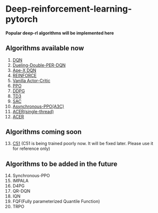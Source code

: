 # Deep-reinforcement-learning-pytorch
#### Popular deep-rl algorithms will be implemented here
## Algorithms available now
1. [DQN](https://github.com/rl-max/deep-reinforcement-learning-pytorch/blob/main/dqn.py)
2. [Dueling-Double-PER-DQN](https://github.com/rl-max/deep-reinforcement-learning-pytorch/blob/main/dueling-double-per-dqn.py)
3. [Ape-X DQN](https://github.com/rl-max/deep-reinforcement-learning-pytorch/blob/main/apex-dqn.py)
4. [REINFORCE](https://github.com/rl-max/deep-reinforcement-learning-pytorch/blob/main/REINFORCE.py)
5. [Vanilla Actor-Critic](https://github.com/rl-max/deep-reinforcement-learning-pytorch/blob/main/actor-critic.py)
6. [PPO](https://github.com/rl-max/deep-reinforcement-learning-pytorch/blob/main/ppo.py)
7. [DDPG](https://github.com/rl-max/deep-reinforcement-learning-pytorch/blob/main/ddpg.py)
8. [TD3](https://github.com/rl-max/deep-reinforcement-learning-pytorch/blob/main/td3.py)
9. [SAC](https://github.com/rl-max/deep-reinforcement-learning-pytorch/blob/main/sac.py)
10. [Asynchronous-PPO(A3C)](https://github.com/rl-max/deep-reinforcement-learning-pytorch/blob/main/asynchronous-ppo.py)
11. [ACER(single-thread)](https://github.com/rl-max/deep-reinforcement-learning-pytorch/blob/main/single-acer.py)
12. [ACER](https://github.com/rl-max/deep-reinforcement-learning-pytorch/blob/main/acer.py)
## Algorithms coming soon
13. [C51](https://github.com/rl-max/deep-reinforcement-learning-pytorch/blob/main/c51.py)
(C51 is being trained poorly now. It will be fixed later. Please use it for reference only)
## Algorithms to be added in the future
14. Synchronous-PPO
15. IMPALA
16. D4PG
17. QR-DQN
18. IQN
19. FQF(Fully parameterized Quantile Function)
20. TRPO